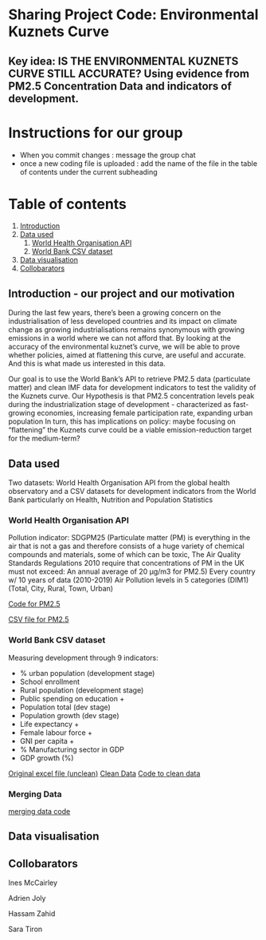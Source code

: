 # Sharing Project Code:  Environmental Kuznets Curve
## Key idea: IS THE ENVIRONMENTAL KUZNETS CURVE STILL ACCURATE? Using evidence from PM2.5 Concentration Data and indicators of development. 

# Instructions for our group
- When you commit changes : message the group chat 
- once a new coding file is uploaded : add the name of the file in the table of contents under the current subheading

# Table of contents
1. [Introduction](#introduction)
2. [Data used](#paragraph1)
    1. [World Health Organisation API](#subparagraph1)
    2. [World Bank CSV dataset](#subparagraph2) 
3. [Data visualisation](#paragraph2)
4. [Collobarators](#paragraph3)

## Introduction - our project and our motivation <a name="introduction"></a>
During the last few years, there’s been a growing concern on the industrialisation of less developed countries and its impact on climate change as growing industrialisations remains synonymous with growing emissions in a world where we can not afford that. By looking at the accuracy of the environmental kuznet’s curve, we will be able to prove whether policies, aimed at flattening this curve, are useful and accurate. And this is what made us interested in this data. 

Our goal is to use the World Bank’s API to retrieve PM2.5 data (particulate matter) and clean IMF data for development indicators to test the validity of the Kuznets curve. Our Hypothesis is that PM2.5 concentration levels peak during the industrialization stage of development - characterized as fast-growing economies, increasing female participation rate, expanding urban population
In turn, this has implications on policy: maybe focusing on “flattening” the Kuznets curve could be a viable emission-reduction target for the medium-term?

## Data used <a name="paragraph1"></a>
Two datasets: World Health Organisation API from the global health observatory and a CSV datasets for development indicators from the World Bank particularly on Health, Nutrition and Population Statistics

### World Health Organisation API <a name="subparagraph1"></a>
Pollution indicator: SDGPM25  (Particulate matter (PM) is everything in the air that is not a gas and therefore consists of a huge variety of chemical compounds and materials, some of which can be toxic, The Air Quality Standards Regulations 2010 require that concentrations of PM in the UK must not exceed: An annual average of 20 µg/m3 for PM2.5)
Every country w/ 10 years of data (2010-2019)
Air Pollution levels in 5 categories (DIM1) (Total, City, Rural, Town, Urban)

[Code for PM2.5](PM25.py)

[CSV file for PM2.5](PM25_data.csv)

### World Bank CSV dataset <a name="subparagraph2"></a>

Measuring development through 9 indicators:
- % urban population (development stage)
- School enrollment 
- Rural population  (development stage)
- Public spending on education +
- Population total  (dev stage)
- Population growth (dev stage)
- Life expectancy +
- Female labour force +
- GNI per capita +
- % Manufacturing sector in GDP
- GDP growth (%)

[Original excel file (unclean)](indicators_unclean.xlsx)
[Clean Data](indicators_clean.csv)
[Code to clean data](Indicators_data_cleaning.ipynb)

### Merging Data

[merging data code](Final_data_cleaning.ipynb)


## Data visualisation <a name="paragraph2"></a>

## Collobarators  <a name="paragraph3"></a>
Ines McCairley

Adrien Joly

Hassam Zahid

Sara Tiron

